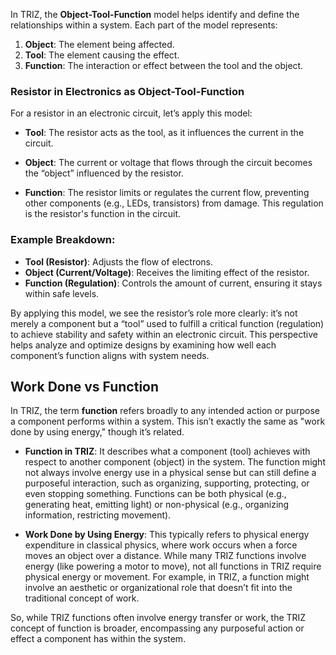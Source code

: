 In TRIZ, the **Object-Tool-Function** model helps identify and define the relationships within a system. Each part of the model represents:

1. **Object**: The element being affected.
2. **Tool**: The element causing the effect.
3. **Function**: The interaction or effect between the tool and the object.

### Resistor in Electronics as Object-Tool-Function

For a resistor in an electronic circuit, let’s apply this model:

- **Tool**: The resistor acts as the tool, as it influences the current in the circuit.

- **Object**: The current or voltage that flows through the circuit becomes the “object” influenced by the resistor.

- **Function**: The resistor limits or regulates the current flow, preventing other components (e.g., LEDs, transistors) from damage. This regulation is the resistor's function in the circuit.

### Example Breakdown:

- **Tool (Resistor)**: Adjusts the flow of electrons.
- **Object (Current/Voltage)**: Receives the limiting effect of the resistor.
- **Function (Regulation)**: Controls the amount of current, ensuring it stays within safe levels.

By applying this model, we see the resistor’s role more clearly: it’s not merely a component but a “tool” used to fulfill a critical function (regulation) to achieve stability and safety within an electronic circuit. This perspective helps analyze and optimize designs by examining how well each component’s function aligns with system needs.

## Work Done vs Function

In TRIZ, the term **function** refers broadly to any intended action or purpose a component performs within a system. This isn’t exactly the same as "work done by using energy," though it’s related.

- **Function in TRIZ**: It describes what a component (tool) achieves with respect to another component (object) in the system. The function might not always involve energy use in a physical sense but can still define a purposeful interaction, such as organizing, supporting, protecting, or even stopping something. Functions can be both physical (e.g., generating heat, emitting light) or non-physical (e.g., organizing information, restricting movement).

- **Work Done by Using Energy**: This typically refers to physical energy expenditure in classical physics, where work occurs when a force moves an object over a distance. While many TRIZ functions involve energy (like powering a motor to move), not all functions in TRIZ require physical energy or movement. For example, in TRIZ, a function might involve an aesthetic or organizational role that doesn’t fit into the traditional concept of work.

So, while TRIZ functions often involve energy transfer or work, the TRIZ concept of function is broader, encompassing any purposeful action or effect a component has within the system.
